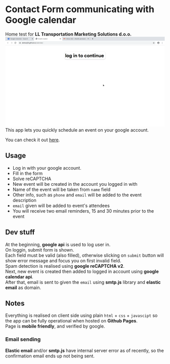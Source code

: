 # Contact Form communicating with Google calendar

Home test for **LL Transportation Marketing Solutions d.o.o.**  
![demo](https://github.com/Aleksej10/calendar/blob/master/demo.gif)  
This app lets you quickly schedule an event on your google account.  
  
You can check it out [here](https://aleksej10.github.io/calendar).

## Usage

- Log in with your google account.
- Fill in the form
- Solve reCAPTCHA
- New event will be created in the account you logged in with
- Name of the event will be taken from `name` field
- Other info, such as `phone` and `email` will be added to the event description
- `email` given will be added to event's attendees
- You will receive two email reminders, 15 and 30 minutes prior to the event

## Dev stuff

At the beginning, **google api** is used to log user in.  
On loggin, submit form is shown.  
Each field must be valid (also filled), otherwise slicking on `submit` button will show error message and focus you on first invalid field.  
Spam detection is realised using **google reCAPTCHA v2**.  
Next, new event is created then added to logged in account using **google calendar api**.  
After that, email is sent to given the `email` using **smtp.js** library and **elastic email** as domain.

## Notes

Everything is realised on client side using plain `html` + `css` + `javascipt` so the app can be fully operational when hosted on **Github Pages**.  
Page is **mobile friendly**, and verified by google.

### Email sending

**Elastic email** and/or **smtp.js** have internal server error as of recently, so the confirmation email ends up not being sent.






